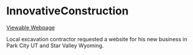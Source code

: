 # InnovativeConstruction
[Viewable Webpage](http://innovativeconst.net/)

Local excavation contractor requested a website for his new business in Park City UT and Star Valley Wyoming. 
